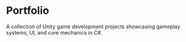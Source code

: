 # Portfolio
A collection of Unity game development projects showcasing gameplay systems, UI, and core mechanics in C#.
